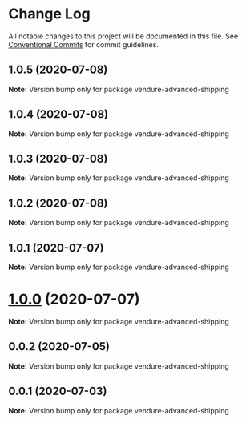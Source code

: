 # Change Log

All notable changes to this project will be documented in this file.
See [Conventional Commits](https://conventionalcommits.org) for commit guidelines.

## 1.0.5 (2020-07-08)

**Note:** Version bump only for package vendure-advanced-shipping





## 1.0.4 (2020-07-08)

**Note:** Version bump only for package vendure-advanced-shipping





## 1.0.3 (2020-07-08)

**Note:** Version bump only for package vendure-advanced-shipping





## 1.0.2 (2020-07-08)

**Note:** Version bump only for package vendure-advanced-shipping





## 1.0.1 (2020-07-07)

**Note:** Version bump only for package vendure-advanced-shipping





# [1.0.0](https://github.com/jonyw4/vendure-advanced-shipping/compare/v0.0.2...v1.0.0) (2020-07-07)

**Note:** Version bump only for package vendure-advanced-shipping





## 0.0.2 (2020-07-05)

**Note:** Version bump only for package vendure-advanced-shipping





## 0.0.1 (2020-07-03)

**Note:** Version bump only for package vendure-advanced-shipping
